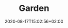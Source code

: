 ---
title: "Garden"
date: 2020-08-17T15:02:56+02:00
draft: false

opening: "29.09.2020 18.00"
duration: "30.09-30.10.2020"
hours: "Úterý/Čtvrtek/Sobota 14.00-18:00"
---